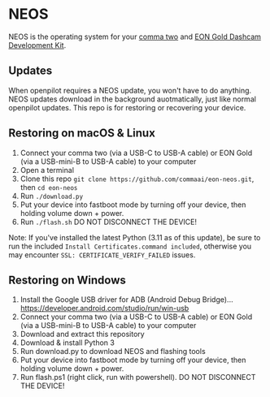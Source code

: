 NEOS
======

NEOS is the operating system for your [comma two](https://comma.ai/shop/products/comma-two-devkit) and [EON Gold Dashcam Development Kit](https://comma.ai/shop/products/eon-gold-dashcam-devkit).

Updates
------

When openpilot requires a NEOS update, you won't have to do anything. NEOS updates download in the background auotmatically, just like normal openpilot updates. This repo is for restoring or recovering your device.

Restoring on macOS & Linux
------

1. Connect your comma two (via a USB-C to USB-A cable) or EON Gold (via a USB-mini-B to USB-A cable) to your computer
2. Open a terminal
3. Clone this repo `git clone https://github.com/commaai/eon-neos.git`, then `cd eon-neos`
4. Run `./download.py`
5. Put your device into fastboot mode by turning off your device, then holding volume down + power.
6. Run `./flash.sh` DO NOT DISCONNECT THE DEVICE!

Note: If you've installed the latest Python (3.11 as of this update), be sure to run the included `Install Certificates.command included`, otherwise you may encounter `SSL: CERTIFICATE_VERIFY_FAILED` issues.

Restoring on Windows
------
1. Install the Google USB driver for ADB (Android Debug Bridge)... https://developer.android.com/studio/run/win-usb
2. Connect your comma two (via a USB-C to USB-A cable) or EON Gold (via a USB-mini-B to USB-A cable) to your computer
3. Download and extract this repository
4. Download & install Python 3
5. Run download.py to download NEOS and flashing tools
6. Put your device into fastboot mode by turning off your device, then holding volume down + power.
7. Run flash.ps1 (right click, run with powershell). DO NOT DISCONNECT THE DEVICE!
